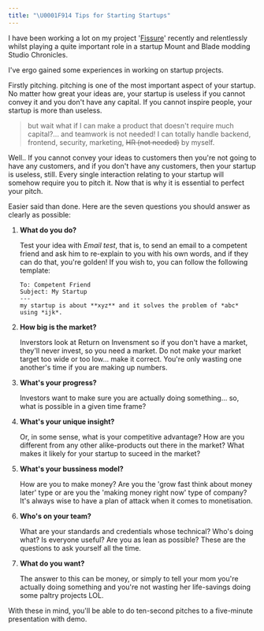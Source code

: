 ```yaml
---
title: "\U0001F914 Tips for Starting Startups"
---
```


<!--
 * @Date: 01/02/2021 10.14.10 +0800
 * @Author: KnowsCount
 * @LastEditTime: 01/02/2021 23.22.29 +0800
 * @FilePath: /myBlog/_posts/2021-02-01-starting-startups-what-to-think.md
-->

I have been working a lot on my project '[Fissure](http://fissure1.misasky.com)' recently and relentlessly whilst playing a quite important role in a startup Mount and Blade modding Studio Chronicles.

I've ergo gained some experiences in working on startup projects.

Firstly pitching. pitching is one of the most important aspect of your startup. No matter how great your ideas are, your startup is useless if you cannot convey it and you don't have any capital. If you cannot inspire people, your startup is more than useless.

> but wait what if I can make a product that doesn't require much capital?... and teamwork is not needed! I can totally handle backend, frontend, security, marketing, ~~HR (not needed)~~ by myself.

Well.. If you cannot convey your ideas to customers then you're not going to have any customers, and if you don't have any customers, then your startup is useless, still. Every single interaction relating to your startup will somehow require you to pitch it. Now that is why it is essential to perfect your pitch.

Easier said than done. Here are the seven questions you should answer as clearly as possible:

1. **What do you do?**

    Test your idea with _Email test_, that is, to send an email to a competent friend and ask him to re-explain to you with his own words, and if they can do that, you're golden! If you wish to, you can follow the following template:

    ```
    To: Competent Friend
    Subject: My Startup
    ---
    my startup is about **xyz** and it solves the problem of *abc* using *ijk*.
    ```

2. **How big is the market?**

    Inverstors look at Return on Invensment so if you don't have a market, they'll never invest, so you need a market. Do not make your market target too wide or too low... make it correct. You're only wasting one another's time if you are making up numbers.

3. **What's your progress?**

    Investors want to make sure you are actually doing something... so, what is possible in a given time frame?

4. **What's your unique insight?**

    Or, in some sense, what is your competitive advantage? How are you different from any other alike-products out there in the market? What makes it likely for your startup to suceed in the market?

5. **What's your bussiness model?**

    How are you to make money? Are you the 'grow fast think about money later' type or are you the 'making money right now' type of company? It's always wise to have a plan of attack when it comes to monetisation.

6. **Who's on your team?**

    What are your standards and credentials whose technical? Who's doing what? Is everyone useful? Are you as lean as possible? These are the questions to ask yourself all the time.

7. **What do you want?**

    The answer to this can be money, or simply to tell your mom you're actually doing something and you're not wasting her life-savings doing some paltry projects LOL.

With these in mind, you'll be able to do ten-second pitches to a five-minute presentation with demo.
